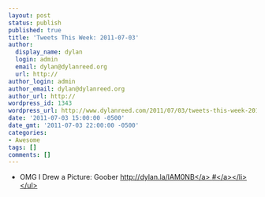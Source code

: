 ```yaml
---
layout: post
status: publish
published: true
title: 'Tweets This Week: 2011-07-03'
author:
  display_name: dylan
  login: admin
  email: dylan@dylanreed.org
  url: http://
author_login: admin
author_email: dylan@dylanreed.org
author_url: http://
wordpress_id: 1343
wordpress_url: http://www.dylanreed.com/2011/07/03/tweets-this-week-2011-07-03/
date: '2011-07-03 15:00:00 -0500'
date_gmt: '2011-07-03 22:00:00 -0500'
categories:
- Awesome
tags: []
comments: []
---
```

<ul class="aktt_tweet_digest">
<li>OMG I Drew a Picture: Goober <a href="http:&#47;&#47;dylan.la&#47;lAM0NB" rel="nofollow">http:&#47;&#47;dylan.la&#47;lAM0NB<&#47;a> <a href="http:&#47;&#47;twitter.com&#47;awesomeguy&#47;statuses&#47;85820291640602624" class="aktt_tweet_time">#<&#47;a><&#47;li><br />
<&#47;ul></p>
